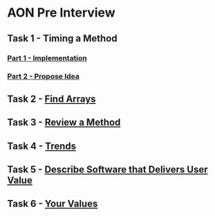 # AON Pre Interview 

## Task 1 - Timing a Method

  ### [Part 1 - Implementation](https://github.com/heralddsb/aon-pre-interview-questionaire/tree/main/src/main/java/com/aon/herald/tasks/task1)

  ### [Part 2 - Propose Idea](https://github.com/heralddsb/aon-pre-interview-questionaire/blob/main/src/main/java/com/aon/herald/tasks/task1/PartTwo.md)

## Task 2 - [Find Arrays](https://github.com/heralddsb/aon-pre-interview-questionaire/tree/main/src/main/java/com/aon/herald/tasks/task2)

## Task 3 - [Review a Method](https://github.com/heralddsb/aon-pre-interview-questionaire/tree/main/src/main/java/com/aon/herald/tasks/task3)

## Task 4 - [Trends](https://github.com/heralddsb/aon-pre-interview-questionaire/tree/main/src/main/java/com/aon/herald/tasks/task4)

## Task 5 - [Describe Software that Delivers User Value](https://github.com/heralddsb/aon-pre-interview-questionaire/tree/main/src/main/java/com/aon/herald/tasks/task5)

## Task 6 - [Your Values](https://github.com/heralddsb/aon-pre-interview-questionaire/tree/main/src/main/java/com/aon/herald/tasks/task6)

